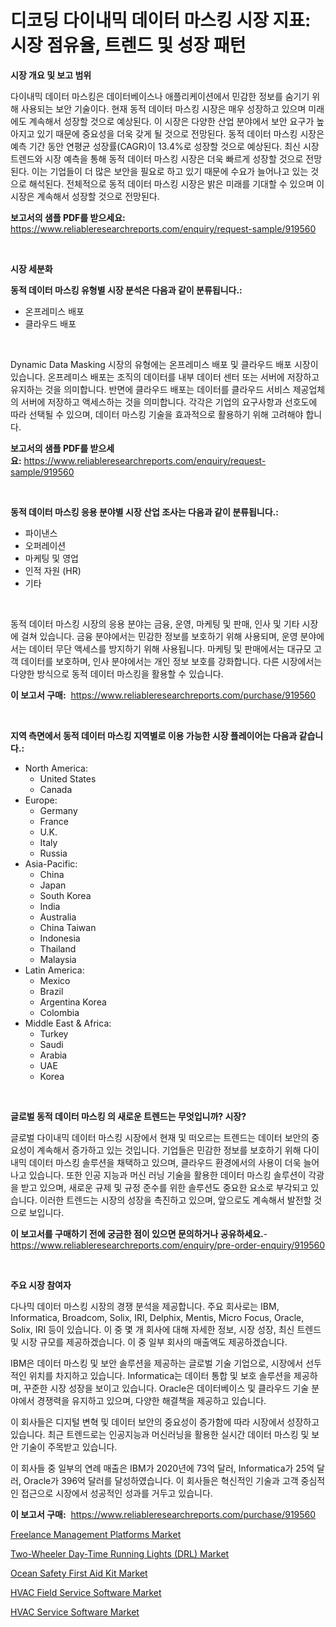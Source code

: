 <p><h1>디코딩 다이내믹 데이터 마스킹 시장 지표: 시장 점유율, 트렌드 및 성장 패턴</h1></p><p><strong>시장 개요 및 보고 범위</strong></p>
<p><p>다이내믹 데이터 마스킹은 데이터베이스나 애플리케이션에서 민감한 정보를 숨기기 위해 사용되는 보안 기술이다. 현재 동적 데이터 마스킹 시장은 매우 성장하고 있으며 미래에도 계속해서 성장할 것으로 예상된다. 이 시장은 다양한 산업 분야에서 보안 요구가 높아지고 있기 때문에 중요성을 더욱 갖게 될 것으로 전망된다. 동적 데이터 마스킹 시장은 예측 기간 동안 연평균 성장률(CAGR)이 13.4%로 성장할 것으로 예상된다. 최신 시장 트렌드와 시장 예측을 통해 동적 데이터 마스킹 시장은 더욱 빠르게 성장할 것으로 전망된다. 이는 기업들이 더 많은 보안을 필요로 하고 있기 때문에 수요가 늘어나고 있는 것으로 해석된다. 전체적으로 동적 데이터 마스킹 시장은 밝은 미래를 기대할 수 있으며 이 시장은 계속해서 성장할 것으로 전망된다.</p></p>
<p><strong>보고서의 샘플 PDF를 받으세요:</strong> <a href="https://www.reliableresearchreports.com/enquiry/request-sample/919560">https://www.reliableresearchreports.com/enquiry/request-sample/919560</a></p>
<p>&nbsp;</p>
<p><strong>시장 세분화</strong></p>
<p><strong>동적 데이터 마스킹 유형별 시장 분석은 다음과 같이 분류됩니다.:</strong></p>
<p><ul><li>온프레미스 배포</li><li>클라우드 배포</li></ul></p>
<p>&nbsp;</p>
<p><p>Dynamic Data Masking 시장의 유형에는 온프레미스 배포 및 클라우드 배포 시장이 있습니다. 온프레미스 배포는 조직의 데이터를 내부 데이터 센터 또는 서버에 저장하고 유지하는 것을 의미합니다. 반면에 클라우드 배포는 데이터를 클라우드 서비스 제공업체의 서버에 저장하고 액세스하는 것을 의미합니다. 각각은 기업의 요구사항과 선호도에 따라 선택될 수 있으며, 데이터 마스킹 기술을 효과적으로 활용하기 위해 고려해야 합니다.</p></p>
<p><strong>보고서의 샘플 PDF를 받으세요:</strong>&nbsp;<a href="https://www.reliableresearchreports.com/enquiry/request-sample/919560">https://www.reliableresearchreports.com/enquiry/request-sample/919560</a></p>
<p>&nbsp;</p>
<p><strong> 동적 데이터 마스킹 응용 분야별 시장 산업 조사는 다음과 같이 분류됩니다.:</strong></p>
<p><ul><li>파이낸스</li><li>오퍼레이션</li><li>마케팅 및 영업</li><li>인적 자원 (HR)</li><li>기타</li></ul></p>
<p>&nbsp;</p>
<p><p>동적 데이터 마스킹 시장의 응용 분야는 금융, 운영, 마케팅 및 판매, 인사 및 기타 시장에 걸쳐 있습니다. 금융 분야에서는 민감한 정보를 보호하기 위해 사용되며, 운영 분야에서는 데이터 무단 액세스를 방지하기 위해 사용됩니다. 마케팅 및 판매에서는 대규모 고객 데이터를 보호하며, 인사 분야에서는 개인 정보 보호를 강화합니다. 다른 시장에서는 다양한 방식으로 동적 데이터 마스킹을 활용할 수 있습니다.</p></p>
<p><strong>이 보고서 구매:</strong>&nbsp; <a href="https://www.reliableresearchreports.com/purchase/919560">https://www.reliableresearchreports.com/purchase/919560</a></p>
<p>&nbsp;</p>
<p><strong>지역 측면에서 동적 데이터 마스킹 지역별로 이용 가능한 시장 플레이어는 다음과 같습니다.:</strong></p>
<p><ul>
    <li>
        North America:
        <ul>
            <li>United States</li>
            <li>Canada</li>
        </ul>
    </li>
    <li>
        Europe:
        <ul>
            <li>Germany</li>
            <li>France</li>
            <li>U.K.</li>
            <li>Italy</li>
            <li>Russia</li>
        </ul>
    </li>
    <li>
        Asia-Pacific:
        <ul>
            <li>China</li>
            <li>Japan</li>
            <li>South Korea</li>
            <li>India</li>
            <li>Australia</li>
            <li>China Taiwan</li>
            <li>Indonesia</li>
            <li>Thailand</li>
            <li>Malaysia</li>
        </ul>
    </li>
    <li>
        Latin America:
        <ul>
            <li>Mexico</li>
            <li>Brazil</li>
            <li>Argentina Korea</li>
            <li>Colombia</li>
        </ul>
    </li>
    <li>
        Middle East & Africa:
        <ul>
            <li>Turkey</li>
            <li>Saudi</li>
            <li>Arabia</li>
            <li>UAE</li>
            <li>Korea</li>
        </ul>
    </li>
    </ul></p>
<p>&nbsp;</p>
<p><strong>글로벌 동적 데이터 마스킹 의 새로운 트렌드는 무엇입니까? 시장?</strong></p>
<p><p>글로벌 다이내믹 데이터 마스킹 시장에서 현재 및 떠오르는 트렌드는 데이터 보안의 중요성이 계속해서 증가하고 있는 것입니다. 기업들은 민감한 정보를 보호하기 위해 다이내믹 데이터 마스킹 솔루션을 채택하고 있으며, 클라우드 환경에서의 사용이 더욱 늘어나고 있습니다. 또한 인공 지능과 머신 러닝 기술을 활용한 데이터 마스킹 솔루션이 각광을 받고 있으며, 새로운 규제 및 규정 준수를 위한 솔루션도 중요한 요소로 부각되고 있습니다. 이러한 트렌드는 시장의 성장을 촉진하고 있으며, 앞으로도 계속해서 발전할 것으로 보입니다.</p></p>
<p><strong>이 보고서를 구매하기 전에 궁금한 점이 있으면 문의하거나 공유하세요.</strong>- <a href="https://www.reliableresearchreports.com/enquiry/pre-order-enquiry/919560">https://www.reliableresearchreports.com/enquiry/pre-order-enquiry/919560</a></p>
<p>&nbsp;</p>
<p><strong>주요 시장 참여자</strong></p>
<p><p>다나믹 데이터 마스킹 시장의 경쟁 분석을 제공합니다. 주요 회사로는 IBM, Informatica, Broadcom, Solix, IRI, Delphix, Mentis, Micro Focus, Oracle, Solix, IRI 등이 있습니다. 이 중 몇 개 회사에 대해 자세한 정보, 시장 성장, 최신 트렌드 및 시장 규모를 제공하겠습니다. 이 중 일부 회사의 매출액도 제공하겠습니다.</p><p>IBM은 데이터 마스킹 및 보안 솔루션을 제공하는 글로벌 기술 기업으로, 시장에서 선두적인 위치를 차지하고 있습니다. Informatica는 데이터 통합 및 보호 솔루션을 제공하며, 꾸준한 시장 성장을 보이고 있습니다. Oracle은 데이터베이스 및 클라우드 기술 분야에서 경쟁력을 유지하고 있으며, 다양한 해결책을 제공하고 있습니다.</p><p>이 회사들은 디지털 변혁 및 데이터 보안의 중요성이 증가함에 따라 시장에서 성장하고 있습니다. 최근 트렌드로는 인공지능과 머신러닝을 활용한 실시간 데이터 마스킹 및 보안 기술이 주목받고 있습니다.</p><p>이 회사들 중 일부의 연례 매출은 IBM가 2020년에 73억 달러, Informatica가 25억 달러, Oracle가 396억 달러를 달성하였습니다. 이 회사들은 혁신적인 기술과 고객 중심적인 접근으로 시장에서 성공적인 성과를 거두고 있습니다.</p></p>
<p><strong>이 보고서 구매:</strong>&nbsp;&nbsp;<a href="https://www.reliableresearchreports.com/purchase/919560">https://www.reliableresearchreports.com/purchase/919560</a></p>
<p><p><a href="https://github.com/luckyshygirl/Market-Research-Report-List-3/blob/main/freelance-management-platforms-market.md">Freelance Management Platforms Market</a></p><p><a href="https://github.com/lataunyatinikmelvin59ilbd0dv/Market-Research-Report-List-1/blob/main/two-wheeler-day-time-running-lights-drl-market.md">Two-Wheeler Day-Time Running Lights (DRL) Market</a></p><p><a href="https://github.com/pgtimber/Market-Research-Report-List-1/blob/main/ocean-safety-first-aid-kit-market.md">Ocean Safety First Aid Kit Market</a></p><p><a href="https://github.com/markusgodoy/Market-Research-Report-List-2/blob/main/hvac-field-service-software-market.md">HVAC Field Service Software Market</a></p><p><a href="https://github.com/arionmp/Market-Research-Report-List-2/blob/main/hvac-service-software-market.md">HVAC Service Software Market</a></p></p>
